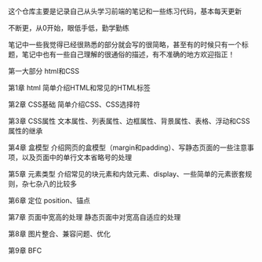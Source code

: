 #

这个仓库主要是记录自己从头学习前端的笔记和一些练习代码，基本每天更新

不断更，从0开始，眼低手低，勤学勤练

笔记中一些我觉得已经很熟悉的部分就会写的很简略，甚至有的时候只有一个标题，笔记中也有一些自己理解的很通俗的描述，有不准确的地方欢迎指正！


第一大部分 html和CSS

第1章 html    简单介绍HTML和常见的HTML标签

第2章 CSS基础    简单介绍CSS、CSS选择符

第3章 CSS属性    文本属性、列表属性、边框属性、背景属性、表格、浮动和CSS属性的继承

第4章 盒模型    介绍网页的盒模型（margin和padding）、写静态页面的一些注意事项，以及页面中的单行文本省略号的处理

第5章 元素类型    介绍常见的块元素和内敛元素、display、一些简单的元素嵌套规则，杂七杂八的比较多

第6章 定位    position、锚点

第7章 页面中宽高的处理    静态页面中对宽高自适应的处理

第8章 图片整合、兼容问题、优化

第9章 BFC